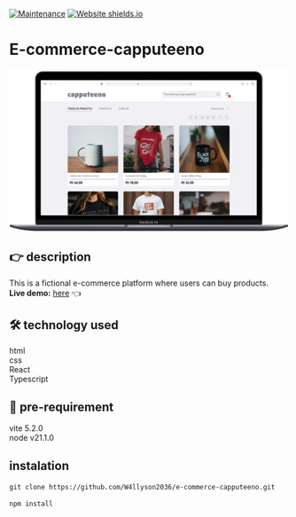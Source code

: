 [![Maintenance](https://img.shields.io/badge/Maintained%3F-yes-green.svg)](https://GitHub.com/Naereen/StrapDown.js/graphs/commit-activity) [![Website shields.io](https://img.shields.io/website-up-down-green-red/http/shields.io.svg)](http://shields.io/)
# E-commerce-capputeeno
<img src="public/imageReadME/image.png">

##  👉 description
This is a fictional e-commerce platform where users can buy products. <br>
**Live demo:** <a href="https://e-commerce-capputeeno-p.web.app/">here</a> 👈

## 🛠️ technology used
html <br>
css <br>
React <br>
Typescript <br>

## 👀 pre-requirement
vite 5.2.0 <br>
node v21.1.0 <br>

## instalation
    git clone https://github.com/W4llyson2036/e-commerce-capputeeno.git
<!---->
    npm install
